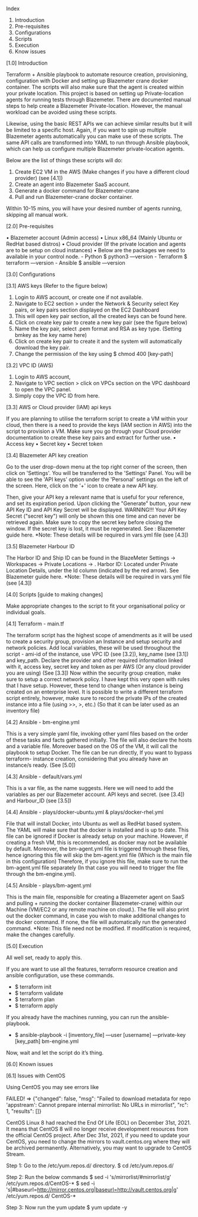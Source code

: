 Index
1. Introduction
2. Pre-requisites
3. Configurations
4. Scripts
5. Execution
6. Know issues

[1.0] Introduction

Terraform + Ansible playbook to automate resource creation, provisioning, configuration with Docker and setting up Blazemeter crane docker container. The scripts will also make sure that the agent is created within your private location.
This project is based on setting up Private-location agents for running tests through Blazemeter. There are documented manual steps to help create a Blazemeter Private-location. However, the manual workload can be avoided using these scripts.

Likewise, using the basic REST APIs we can achieve similar results but it will be limited to a specific host. Again, if you want to spin up multiple Blazemeter agents automatically you can make use of these scripts. The same API calls are transformed into YAML to run through Ansible playbook, which can help us configure multiple Blazemeter private-location agents.

Below are the list of things these scripts will do:
1. Create EC2 VM in the AWS (Make changes if you have a different cloud provider) (see [4.1])
2. Create an agent into Blazemeter SaaS account.
3. Generate a docker command for Blazemeter-crane
4. Pull and run Blazemeter-crane docker container.

Within 10-15 mins, you will have your desired number of agents running, skipping all manual work.


[2.0] Pre-requisites

• Blazemeter account (Admin access)
• Linux x86_64 (Mainly Ubuntu or RedHat based distros)
• Cloud provider (If the private location and agents are to be setup on cloud instances)
• Below are the packages we need to available in your control node.
    - Python
    $ python3 —version
    - Terraform
    $ terraform —version
    - Ansible
    $ ansible —version
    


[3.0] Configurations

[3.1] AWS keys (Refer to the figure below)

1. Login to AWS account, or create one if not available.
2. Navigate to EC2 section > under the Network & Security select Key pairs, or key pairs section displayed on the EC2 Dashboard
3. This will open key pair section, all the created keys can be found here.
4. Click on create key pair to create a new key pair (see the figure below)
5. Name the key pair, select .pem format and RSA as key type. (Setting bmkey as the key name here)
6. Click on create key pair to create it and the system will automatically download the key pair.
7. Change the permission of the key using $ chmod 400 [key-path] 



[3.2] VPC ID (AWS)

1. Login to AWS account,
2. Navigate to VPC section > click on VPCs section on the VPC dashboard to open the VPC panel.
3. Simply copy the VPC ID from here. 



[3.3] AWS or Cloud provider (IAM) api keys

If you are planning to utilise the terraform script to create a VM within your cloud, then there is a need to provide the keys (IAM section in AWS) into the script to provision a VM.
Make sure you go through your Cloud provider documentation to create these key pairs and extract for further use.
• Access key
• Secret key
• Secret token


[3.4] Blazemeter API key creation

Go to the user drop-down menu at the top right corner of the screen, then click on 'Settings'. You will be transferred to the 'Settings' Panel.
You will be able to see the 'API keys' option under the 'Personal' settings on the left of the screen.
Here, click on the '+' icon to create a new API key.
   
Then, give your API key a relevant name that is useful for your reference, and set its expiration period.
Upon clicking the "Generate" button, your new API Key ID and API Key Secret will be displayed.
WARNING!!! Your API Key Secret ("secret key") will only be shown this one time and can never be retrieved again. Make sure to copy the secret key before closing the window. If the secret key is lost, it must be regenerated.
See : Blazemeter guide here.
*Note: These details will be required in vars.yml file (see [4.3])


[3.5] Blazemeter Harbour ID

The Harbor ID and Ship ID can be found in the BlazeMeter Settings -> Workspaces -> Private Locations -> <Your Private Location>.
Harbor ID: Located under Private Location Details, under the Id column (indicated by the red arrow).
See Blazemeter guide here.
*Note: These details will be required in vars.yml file (see [4.3])



[4.0] Scripts [guide to making changes]

Make appropriate changes to the script to fit your organisational policy or individual goals.


[4.1] Terraform - main.tf

The terraform script has the highest scope of amendments as it will be used to create a security group, provision an Instance and setup security and network policies.
Add local variables, these will be used throughout the script - ami-id of the instance, use VPC ID (see [3.2]), key_name (see [3.1]) and key_path.
Declare the provider and other required information linked with it, access key, secret key and token as per AWS (Or any cloud provider you are using) (See [3.3])
Now within the security group creation, make sure to setup a correct network policy. I have kept this very open with rules that I have setup. However, these tend to change when instance is being created on an enterprise level.
It is possible to write a different terraform script entirely, however, make sure to record the private IPs of the created instance into a file (using >>, >, etc.) (So that it can be later used as an inventory file)


[4.2] Ansible - bm-engine.yml

This is a very simple yaml file, invoking other yaml files based on the order of these tasks and facts gathered initially.
The file will also declare the hosts and a variable file.
Moreover based on the OS of the VM, it will call the playbook to setup Docker.
The file can be run directly, If you want to bypass terraform- instance creation, considering that you already have an instance/s ready. (See [5.0])
   

[4.3] Ansible - default/vars.yml

This is a var file, as the name suggests. Here we will need to add the variables as per our Blazemeter account. API keys and secret. (see [3.4]) and Harbour_ID (see [3.5])


[4.4] Ansible - plays/docker-ubuntu.yml & plays/docker-rhel.yml

File that will install Docker, into Ubuntu as well as RedHat based system. The YAML will make sure that the docker is installed and is up to date.
This file can be ignored if Docker is already setup on your machine. However, if creating a fresh VM, this is recommended, as docker may not be available by default.
Moreover, the bm-agent.yml file is triggered through these files, hence ignoring this file will skip the bm-agent.yml file (Which is the main file in this configuration)
Therefore, if you ignore this file, make sure to run the bm-agent.yml file separately (In that case you will need to trigger the file through the bm-engine.yml).


[4.5] Ansible - plays/bm-agent.yml

This is the main file, responsible for creating a Blazemeter agent on SaaS and pulling + running the docker container Blazemeter-crane) within our Machine (VM/EC2 or any remote machine on cloud.). The file will also print out the docker command, in case you wish to make additional changes to the docker command. If none, the file will automatically run the generated command.
*Note: This file need not be modified. If modification is required, make the changes carefully.
  


[5.0] Execution

All well set, ready to apply this.

If you are want to use all the features, terraform resource creation and ansible configuration, use these commands.
-   $ terraform init
-   $ terraform validate 
-   $ terraform plan
-   $ terraform apply

If you already have the machines running, you can run the ansible-playbook.
-  $ ansible-playbook -i [inventory_file] —user [username] —private-key [key_path] bm-engine.yml

Now, wait and let the script do it’s thing. 



[6.0] Known issues


[6.1] Issues with CentOS

Using CentOS you may see errors like

FAILED! => {"changed": false, "msg": "Failed to download metadata for repo 'appstream': Cannot prepare internal mirrorlist: No URLs in mirrorlist", "rc": 1, "results": []}

CentOS Linux 8 had reached the End Of Life (EOL) on December 31st, 2021. It means that CentOS 8 will no longer receive development resources from the official CentOS project. After Dec 31st, 2021, if you need to update your CentOS, you need to change the mirrors to vault.centos.org where they will be archived permanently. Alternatively, you may want to upgrade to CentOS Stream.

Step 1: Go to the /etc/yum.repos.d/ directory. $ cd /etc/yum.repos.d/

Step 2: Run the below commands
    $ sed -i 's/mirrorlist/#mirrorlist/g' /etc/yum.repos.d/CentOS-*
    $ sed -i 's|#baseurl=http://mirror.centos.org|baseurl=http://vault.centos.org|g' /etc/yum.repos.d/ CentOS-*

Step 3: Now run the yum update $ yum update -y

